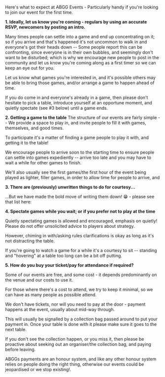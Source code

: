 Here's what to expect at ABGG Events - Particularly handy if you're looking to join our event for the first time.

**1. Ideally, let us know you're coming - regulars by using an accurate RSVP, newcomers by posting an intro.**

Many times people can settle into a game and end up concentrating on it; so if you arrive and that's happened it's not uncommon to walk in and everyone's got their heads down -- Some people report this can be confronting, since everyone is in their own bubbles, and seemingly don't want to be disturbed; which is why we encourage new people to post in the community and let us know you're coming along as a first timer so we can keep an eye out for you.

Let us know what games you're interested in, and it's possible others may be able to bring those games, and/or arrange a game to happen ahead of time.

If you do come in and everyone's already in a game, then please don't hesitate to pick a table, introduce yourself at an opportune moment, and quietly spectate (see #3 below) until a game ends.

**2. Getting a game to the table**
The structure of our events are fairly simple -- We provide a space to play in, and invite people to fill it with games, themselves, and good times.

To participate it's a matter of finding a game people to play it with, and getting it to the table!

We encourage people to arrive soon to the starting time to ensure people can settle into games expediently -- arrive too late and you may have to wait a while for other games to finish.

We'll also usually see the first games/the first hour of the event being played as lighter, filler games, in order to allow time for people to arrive, and 

**3. There are (previously) unwritten things to do for courtesy...** 

...But we have made the bold move of writing them down! 😁 -  please see that list here:
<Link to be added>

**4. Spectate games while you wait; or if you prefer not to play at the time**
  
Quietly spectating games is allowed and encouraged, emphasis on quietly! Please do not offer unsolicited advice to players about strategy.
  
However, chiming in with/asking rules clarifications is okay as long as it's not distracting the table.
  
If you're going to watch a game for a while it's a courtesy to sit -- standing and "hovering" at a table too long can be a bit off putting.

**5. How do you buy your ticket/pay for attendance if required?**
  
Some of our events are free, and some cost - it depends predominantly on the venue and our costs to use it.
  
For those where there's a cost to attend, we try to keep it minimal, so we can have as many people as possible attend.
  
We don't have tickets, nor will you need to pay at the door - payment happens at the event, usually about mid-way through.
  
This will usually be signalled by a collection bag passed around to put your payment in.  Once your table is done with it please make sure it goes to the next table.
  
If you don't see the collection happen, or you miss it, then please be proactive about seeking out an organiser/the collection bag, and paying before leaving.
  
ABGGs payments are an honour system, and like any other honour system relies on people doing the right thing, otherwise our events could be jeopardised or we stop existing!.

